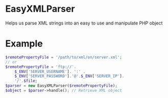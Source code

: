 # EasyXMLParser
Helps us parse XML strings into an easy to use and manipulate PHP object

# Example
```php
$remotePropertyFile = '/path/to/xml/on/server.xml';
// or
$remotePropertyFile = 'ftp://'.
    $_ENV['SERVER_USERNAME']. ':' . 
    $_ENV['SERVER_PASSWORD'].'@'.$_ENV['SERVER_IP'].
    '/'.$file;
$parser = new EasyXMLParser($remotePropertyFile);
$object = $parser->handle(); // Retrieve XML object
```
